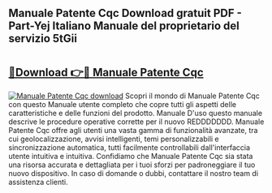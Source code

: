 ## Manuale Patente Cqc Download gratuit PDF - Part-Yej Italiano Manuale del proprietario del servizio 5tGii

# <h2><a href="http://dfgcgju.blite.top/?on=Manuale+Patente+Cqc">🔗Download 👉🔴 Manuale Patente Cqc</a></h2>

[![Manuale Patente Cqc download](https://i.imgur.com/lujVjoI.png)](http://dfgcgju.blite.top/?on=Manuale+Patente+Cqc)
Scopri il mondo di Manuale Patente Cqc con questo Manuale utente completo che copre tutti gli aspetti delle caratteristiche e delle funzioni del prodotto. Manuale D'uso questo manuale descrive le procedure operative corrette per il nuovo REDDDDDDD. Manuale Patente Cqc offre agli utenti una vasta gamma di funzionalità avanzate, tra cui geolocalizzazione, avvisi intelligenti, temi personalizzabili e sincronizzazione automatica, tutti facilmente controllabili dall'interfaccia utente intuitiva e intuitiva. Confidiamo che Manuale Patente Cqc sia stata una risorsa accurata e dettagliata per i tuoi sforzi per padroneggiare il tuo nuovo dispositivo. In caso di domande o dubbi, contattare il nostro team di assistenza clienti.
